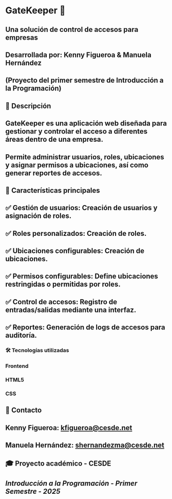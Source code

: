 # GateKeeper 🔐
## Una solución de control de accesos para empresas
## Desarrollada por: Kenny Figueroa & Manuela Hernández
## (Proyecto del primer semestre de Introducción a la Programación)

## 📌 Descripción
## GateKeeper es una aplicación web diseñada para gestionar y controlar el acceso a diferentes áreas dentro de una empresa. 
## Permite administrar usuarios, roles, ubicaciones y asignar permisos a ubicaciones, así como generar reportes de accesos.

## 🔹 Características principales
## ✅ Gestión de usuarios: Creación de usuarios y asignación de roles.
## ✅ Roles personalizados: Creación de roles.
## ✅ Ubicaciones configurables: Creación de ubicaciones.
## ✅ Permisos configurables: Define ubicaciones restringidas o permitidas por roles.
## ✅ Control de accesos: Registro de entradas/salidas mediante una interfaz.
## ✅ Reportes: Generación de logs de accesos para auditoría.

### 🛠️ Tecnologías utilizadas
### Frontend
### HTML5
### CSS

## 📧 Contacto
## Kenny Figueroa: kfigueroa@cesde.net
## Manuela Hernández: shernandezma@cesde.net

## 🎓 Proyecto académico - CESDE
## *Introducción a la Programación - Primer Semestre - 2025*
